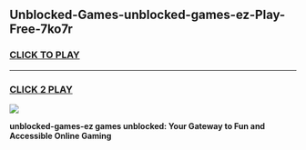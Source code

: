 
## Unblocked-Games-unblocked-games-ez-Play-Free-7ko7r
<h3>
<a href="https://premium76.site?title=unblocked-games-ez&ref=18A">CLICK TO PLAY</a></h3>
<hr>

<h3>
<a href="https://premium76.site?title=unblocked-games-ez&ref=18A">CLICK 2 PLAY</a>
  
</h3>

<a href="https://premium76.site?title=unblocked-games-ez&ref=18A"><img src="https://clearcache.store/games.png"></a>


**unblocked-games-ez games unblocked: Your Gateway to Fun and Accessible Online Gaming**

